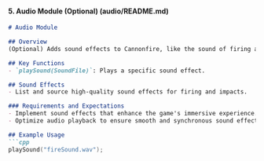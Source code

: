 
#### 5. **Audio Module (Optional) (audio/README.md)**

```markdown
# Audio Module

## Overview
(Optional) Adds sound effects to Cannonfire, like the sound of firing and impact.

## Key Functions
- `playSound(SoundFile)`: Plays a specific sound effect.

## Sound Effects
- List and source high-quality sound effects for firing and impacts.

### Requirements and Expectations
- Implement sound effects that enhance the game's immersive experience.
- Optimize audio playback to ensure smooth and synchronous sound effects.

## Example Usage
```cpp
playSound("fireSound.wav");

